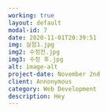 ```yaml
---
working: true
layout: default
modal-id: 7
date: 2020-11-01T20:39:51
img: 실험1.jpg
img2: 수정전.jpg
img3: 수정 후.jpg
alt: image-alt
project-date: November 2nd
client: Annonymous
category: Web Development
description: Hey
---
```

